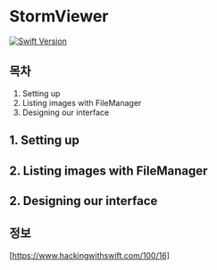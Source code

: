 # StormViewer

> 

[![Swift Version][swift-image]][swift-url]

## 목차

1. Setting up
2. Listing images with FileManager
3. Designing our interface

## 1. Setting up



## 2. Listing images with FileManager



## 2. Designing our interface

## 정보

[https://www.hackingwithswift.com/100/16]

[swift-image]:https://img.shields.io/badge/swift-5-orange.svg
[swift-url]:https://swift.org
